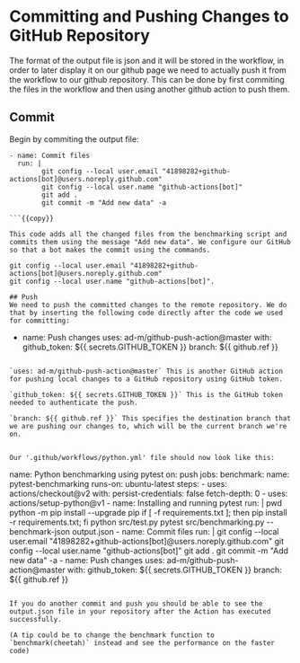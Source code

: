 # Committing and Pushing Changes to GitHub Repository

The format of the output file is json and it will be stored in the workflow, in order to later display it on our github page we need to actually push it from the workflow to our github repository. This can be done by first commiting the files in the workflow and then using another github action to push them.

## Commit
Begin by commiting the output file:
```
- name: Commit files
  run: |
        git config --local user.email "41898282+github-actions[bot]@users.noreply.github.com"
        git config --local user.name "github-actions[bot]"
        git add .
        git commit -m "Add new data" -a

```{{copy}}

This code adds all the changed files from the benchmarking script and commits them using the message "Add new data". We configure our GitHub so that a bot makes the commit using the commands. 

git config --local user.email "41898282+github-actions[bot]@users.noreply.github.com"
git config --local user.name "github-actions[bot]".

## Push
We need to push the committed changes to the remote repository. We do that by inserting the following code directly after the code we used for committing:

```
- name: Push changes
  uses: ad-m/github-push-action@master
  with:
        github_token: ${{ secrets.GITHUB_TOKEN }}
        branch: ${{ github.ref }} 
```{{copy}}

`uses: ad-m/github-push-action@master` This is another GitHub action for pushing local changes to a GitHub repository using GitHub token.

`github_token: ${{ secrets.GITHUB_TOKEN }}` This is the GitHub token needed to authenticate the push.

`branch: ${{ github.ref }}` This specifies the destination branch that we are pushing our changes to, which will be the current branch we're on.


Our '.github/workflows/python.yml' file should now look like this:

```
name: Python benchmarking using pytest
on: push
jobs:
        benchmark:
                name: pytest-benchmarking
                runs-on: ubuntu-latest
                steps:
                        - uses: actions/checkout@v2
                          with:
                                persist-credentials: false
                                fetch-depth: 0 
                        - uses: actions/setup-python@v1
                        - name: Installing and running pytest
                          run: |
                                pwd
                                python -m pip install --upgrade pip
                                if [ -f requirements.txt ]; 
                                then pip install -r requirements.txt; fi
                                python src/test.py
                                pytest src/benchmarking.py --benchmark-json output.json
                        - name: Commit files
                          run: |
                               git config --local user.email "41898282+github-actions[bot]@users.noreply.github.com"
                               git config --local user.name "github-actions[bot]"
                               git add .
                               git commit -m "Add new data" -a
                        - name: Push changes
                          uses: ad-m/github-push-action@master
                          with:
                                github_token: ${{ secrets.GITHUB_TOKEN }}
                                branch: ${{ github.ref }} 
```{{copy}}

If you do another commit and push you should be able to see the output.json file in your repository after the Action has executed successfully. 

(A tip could be to change the benchmark function to `benchmark(cheetah)` instead and see the performance on the faster code)

